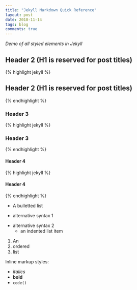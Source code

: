 ```yaml
---
title: "Jekyll Markdown Quick Reference"
layout: post
date: 2018-11-14
tags: blog
comments: true
---
```

*Demo of all styled elements in Jekyll*

## Header 2 (H1 is reserved for post titles)
{% highlight jekyll %}
## Header 2 (H1 is reserved for post titles)
{% endhighlight %}

### Header 3
{% highlight jekyll %}
### Header 3
{% endhighlight %}

#### Header 4
{% highlight jekyll %}
#### Header 4
{% endhighlight %}

* A bulletted list
- alternative syntax 1
+ alternative syntax 2
  - an indented list item


1. An
2. ordered
3. list

Inline markup styles: 

- _italics_
- **bold**
- `code()` 